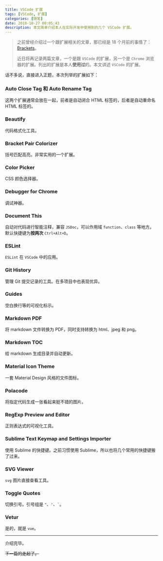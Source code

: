 ```yaml
---
title: VSCode 扩展
tags: [VSCode, 扩展]
categories: [随笔]
date: 2018-10-27 00:05:43
description: 本文简单介绍本人在实际开发中使用到的几个 VSCode 扩展。
---
```


> 之前曾经介绍过一个跟扩展相关的文章，那已经是 18 个月前的事情了：[Brackets](/article/brackets-emmet.html)。
>
> 近日将再记录两篇文章，一个是跟 `VSCode` 的扩展，另一个是 `Chrome` 浏览器的扩展。列出的扩展是本人**使用过**的。本文讲述 `VSCode` 的扩展。

话不多说，直接进入正题，本次列举的扩展如下：

### Auto Close Tag 和 Auto Rename Tag

这两个扩展通常会放在一起，前者是自动闭合 HTML 标签的，后者是自动重命名 HTML 标签的。

### Beautify

代码格式化工具。

### Bracket Pair Colorizer

括号匹配高亮。非常实用的一个扩展。

### Color Picker

CSS 颜色选择器。

### Debugger for Chrome

调试神器。

### Document This

自动对代码进行智能注释，兼容 `JSDoc`，可以作用域 `function`、`class` 等地方。默认快捷键为**按两次** `Ctrl+Alt+D`。

### ESLint

`ESLint` 在 `VSCode` 中的应用。

### Git History

管理 Git 提交记录的工具。在多项目中也表现优异。

### Guides

空白换行等的可视化标示。

### Markdown PDF

将 markdown 文件转换为 PDF，同时支持转换为 html、jpeg 和 png。

### Markdown TOC

给 markdown 生成目录并自动更新。

### Material Icon Theme

一套 Material Design 风格的文件图标。

### Polacode

将指定代码生成一张看起来挺不错的图片。

### RegExp Preview and Editor

正则表达式的可视化工具。

### Sublime Text Keymap and Settings Importer

使用 Sublime 的快捷键。之前习惯使用 Sublime，所以也将几个常用的快捷键搬了过来。

### SVG Viewer

`svg` 图片直接查看工具。

### Toggle Quotes

切换引号。引号组是 `"`、`'`、`` ` ``。

### Vetur

是的，就是 `vue`。

*************

介绍完毕。

~~下一篇的走起了。~~
